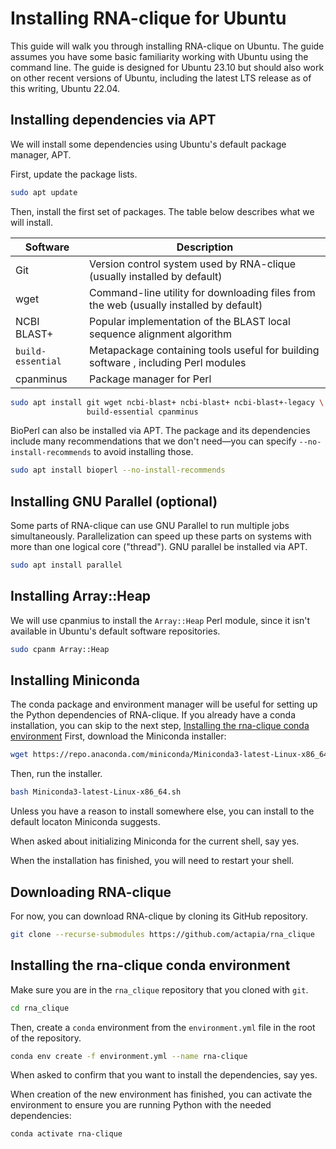 # Installing RNA-clique for Ubuntu

This guide will walk you through installing RNA-clique on Ubuntu. The guide
assumes you have some basic familiarity working with Ubuntu using the command
line. The guide is designed for Ubuntu 23.10 but should also work on other
recent versions of Ubuntu, including the latest LTS release as of this writing,
Ubuntu 22.04.

## Installing dependencies via APT

We will install some dependencies using Ubuntu's default package manager, APT.

First, update the package lists.

```bash
sudo apt update
```

Then, install the first set of packages. The table below describes what we will
install.

| Software          | Description                                                                            |
| ----------------- | -------------------------------------------------------------------------------------- |
| Git               | Version control system used by RNA-clique (usually installed by default)               |
| wget              | Command-line utility for downloading files from the web (usually installed by default) |
| NCBI BLAST+       | Popular implementation of the BLAST local sequence alignment algorithm                 |
| `build-essential` | Metapackage containing tools useful for building software , including Perl modules     |
| cpanminus         | Package manager for Perl                                                               |


```bash
sudo apt install git wget ncbi-blast+ ncbi-blast+ ncbi-blast+-legacy \
                 build-essential cpanminus
```

BioPerl can also be installed via APT. The package and its dependencies include
many recommendations that we don't need&mdash;you can specify
`--no-install-recommends` to avoid installing those.

```bash
sudo apt install bioperl --no-install-recommends
```

## Installing GNU Parallel (optional)

Some parts of RNA-clique can use GNU Parallel to run multiple jobs
simultaneously. Parallelization can speed up these parts on systems with more
than one logical core ("thread"). GNU parallel be installed via APT.

```bash
sudo apt install parallel
```

## Installing Array::Heap

We will use cpanmius to install the `Array::Heap` Perl  module, since it isn't
available in Ubuntu's default software repositories.

```bash
sudo cpanm Array::Heap
```

## Installing Miniconda

The conda package and environment manager will be useful for setting up the
Python dependencies of RNA-clique. If you already have a conda installation, you
can skip to the next step, [Installing the rna-clique conda
environment](#installing-the-rna-clique-conda-environment) First, download the
Miniconda installer:

```bash
wget https://repo.anaconda.com/miniconda/Miniconda3-latest-Linux-x86_64.sh
```

Then, run the installer.

```bash
bash Miniconda3-latest-Linux-x86_64.sh
```

Unless you have a reason to install somewhere else, you can install to the
default locaton Miniconda suggests.

When asked about initializing Miniconda for the current shell, say yes.

When the installation has finished, you will need to restart your shell.

## Downloading RNA-clique

For now, you can download RNA-clique by cloning its GitHub repository.

```bash
git clone --recurse-submodules https://github.com/actapia/rna_clique
```

## Installing the rna-clique conda environment

Make sure you are in the `rna_clique` repository that you cloned with `git`.

```bash
cd rna_clique
```

Then, create a `conda` environment from the `environment.yml` file in the root
of the repository.

```bash
conda env create -f environment.yml --name rna-clique
```

When asked to confirm that you want to install the dependencies, say yes.

When creation of the new environment has finished, you can activate the
environment to ensure you are running Python with the needed dependencies:

```bash
conda activate rna-clique
```
